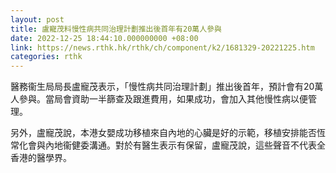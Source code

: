 ```yaml
---
layout: post
title: 盧寵茂料慢性病共同治理計劃推出後首年有20萬人參與
date: 2022-12-25 18:44:10.000000000 +08:00
link: https://news.rthk.hk/rthk/ch/component/k2/1681329-20221225.htm
categories: rthk
---
```


醫務衞生局局長盧寵茂表示，「慢性病共同治理計劃」推出後首年，預計會有20萬人參與。當局會資助一半篩查及跟進費用，如果成功，會加入其他慢性病以便管理。

另外，盧寵茂說，本港女嬰成功移植來自內地的心臟是好的示範，移植安排能否恆常化會與內地衞健委溝通。對於有醫生表示有保留，盧寵茂說，這些聲音不代表全香港的醫學界。
